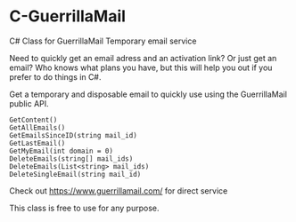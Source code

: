 # C-GuerrillaMail
C# Class for GuerrillaMail Temporary email service

Need to quickly get an email adress and an activation link? Or just get an email? Who knows what plans you have, but this will help you out if you prefer to do things in C#.

Get a temporary and disposable email to quickly use using the GuerrillaMail public API.

```
GetContent()
GetAllEmails()
GetEmailsSinceID(string mail_id)
GetLastEmail()
GetMyEmail(int domain = 0)
DeleteEmails(string[] mail_ids)
DeleteEmails(List<string> mail_ids)
DeleteSingleEmail(string mail_id)
```

Check out https://www.guerrillamail.com/ for direct service

This class is free to use for any purpose.
